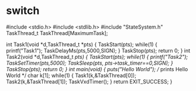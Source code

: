 # switch
#include <stdio.h>
#include <stdlib.h>
#include "StateSystem.h"
TaskThread_t  TaskThread[MaximumTask];

int Task1(void *d,TaskThread_t  *pts)
{
  	TaskStart(pts);
	while(1) {
     printf("Task1");
     TaskDelayMs(pts,5000,SIGN);
	}
	TaskStop(pts);
	return 0;
}
int Task2(void *d,TaskThread_t  *pts)
{
  	TaskStart(pts);
	while(1) {
     printf("Task2");
     TaskSetTimer(pts,5000);
     TaskSleep(pts, pts->task_timer==0,SIGN);
	}
	TaskStop(pts);
	return 0;
}
int main(void) {
	puts("Hello World"); /* prints Hello World */
	char k[1];
	while(1)
	{
		Task1(k,&TaskThread[0]);
		Task2(k,&TaskThread[1]);
		TaskVxdTimer();
	}
	return EXIT_SUCCESS;
}